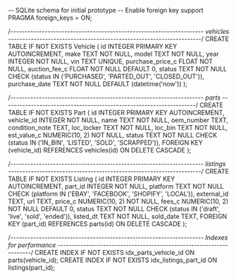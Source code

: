 -- SQLite schema for initial prototype
-- Enable foreign key support
PRAGMA foreign_keys = ON;

/*--------------------------------------------------------------------
  vehicles
--------------------------------------------------------------------*/
CREATE TABLE IF NOT EXISTS Vehicle (
    id               INTEGER PRIMARY KEY AUTOINCREMENT,
    make             TEXT    NOT NULL,
    model            TEXT    NOT NULL,
    year             INTEGER NOT NULL,
    vin              TEXT    UNIQUE,
    purchase_price_c FLOAT   NOT NULL,
    auction_fee_c    FLOAT   NOT NULL DEFAULT 0,
    status           TEXT    NOT NULL CHECK (status IN ('PURCHASED', 'PARTED_OUT', 'CLOSED_OUT')),
    purchase_date    TEXT    NOT NULL DEFAULT (datetime('now'))
);

/*--------------------------------------------------------------------
  parts
--------------------------------------------------------------------*/
CREATE TABLE IF NOT EXISTS Part (
    id               INTEGER PRIMARY KEY AUTOINCREMENT,
    vehicle_id       INTEGER NOT NULL,
    name             TEXT    NOT NULL,
    oem_number       TEXT,
    condition_note   TEXT,
    loc_locker       TEXT    NOT NULL,
    loc_bin          TEXT    NOT NULL,
    est_value_c      NUMERIC(10, 2) NOT NULL,
    status           TEXT    NOT NULL CHECK (status IN ('IN_BIN', 'LISTED', 'SOLD', 'SCRAPPED')),
    FOREIGN KEY (vehicle_id) REFERENCES vehicles(id) ON DELETE CASCADE
);

/*--------------------------------------------------------------------
  listings
--------------------------------------------------------------------*/
CREATE TABLE IF NOT EXISTS Listing (
  id           INTEGER PRIMARY KEY AUTOINCREMENT,
  part_id      INTEGER NOT NULL,
  platform     TEXT    NOT NULL CHECK (platform IN ('EBAY', 'FACEBOOK', 'SHOPIFY', 'LOCAL')),
  external_id  TEXT,
  url          TEXT,
  price_c      NUMERIC(10, 2) NOT NULL,
  fees_c       NUMERIC(10, 2) NOT NULL DEFAULT 0,
  status       TEXT    NOT NULL CHECK (status IN ('draft', 'live', 'sold', 'ended')),
  listed_dt    TEXT    NOT NULL,
  sold_date    TEXT,
  FOREIGN KEY (part_id) REFERENCES parts(id) ON DELETE CASCADE
);


/*--------------------------------------------------------------------
  Indexes for performance
--------------------------------------------------------------------*/
CREATE INDEX IF NOT EXISTS idx_parts_vehicle_id   ON parts(vehicle_id);
CREATE INDEX IF NOT EXISTS idx_listings_part_id   ON listings(part_id);
